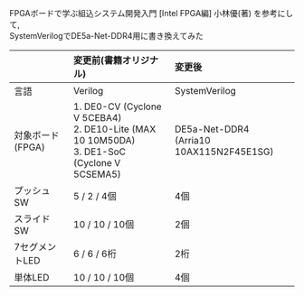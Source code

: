 FPGAボードで学ぶ組込システム開発入門 [Intel FPGA編] 小林優(著) を参考にして, <br>
SystemVerilogでDE5a-Net-DDR4用に書き換えてみた


|           |変更前(書籍オリジナル)|変更後                |
|:----------|:---------------------|:---------------------|
|言語       |Verilog               |SystemVerilog         |
|対象ボード(FPGA) |1. DE0-CV (Cyclone V 5CEBA4) <br> 2. DE10-Lite (MAX 10 10M50DA) <br> 3. DE1-SoC (Cyclone V 5CSEMA5)|DE5a-Net-DDR4 <br> (Arria10 10AX115N2F45E1SG)|
|プッシュSW |5 / 2 / 4個           |4個                   |
|スライドSW |10 / 10 / 10個        |2個                   |
|7セグメントLED |6 / 6 / 6桁       |2桁                   |
|単体LED    |10 / 10 / 10個        |4個                   |



